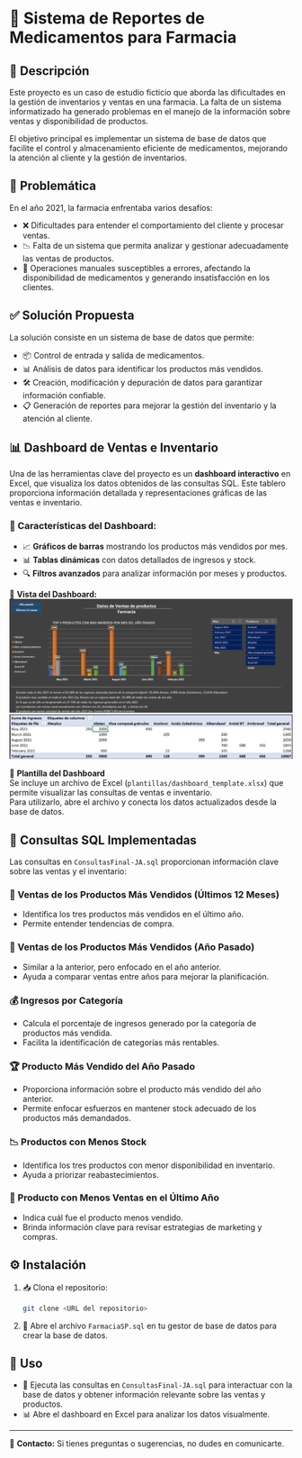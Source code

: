# 🏥 Sistema de Reportes de Medicamentos para Farmacia

## 📖 Descripción
Este proyecto es un caso de estudio ficticio que aborda las dificultades en la gestión de inventarios y ventas en una farmacia. La falta de un sistema informatizado ha generado problemas en el manejo de la información sobre ventas y disponibilidad de productos.

El objetivo principal es implementar un sistema de base de datos que facilite el control y almacenamiento eficiente de medicamentos, mejorando la atención al cliente y la gestión de inventarios.

## 🚨 Problemática
En el año 2021, la farmacia enfrentaba varios desafíos:
- ❌ Dificultades para entender el comportamiento del cliente y procesar ventas.
- 📉 Falta de un sistema que permita analizar y gestionar adecuadamente las ventas de productos.
- 📝 Operaciones manuales susceptibles a errores, afectando la disponibilidad de medicamentos y generando insatisfacción en los clientes.

## ✅ Solución Propuesta
La solución consiste en un sistema de base de datos que permite:
- 📦 Control de entrada y salida de medicamentos.
- 📊 Análisis de datos para identificar los productos más vendidos.
- 🛠 Creación, modificación y depuración de datos para garantizar información confiable.
- 📋 Generación de reportes para mejorar la gestión del inventario y la atención al cliente.

## 📊 Dashboard de Ventas e Inventario
Una de las herramientas clave del proyecto es un **dashboard interactivo** en Excel, que visualiza los datos obtenidos de las consultas SQL. Este tablero proporciona información detallada y representaciones gráficas de las ventas e inventario.

### 🌟 Características del Dashboard:
- 📈 **Gráficos de barras** mostrando los productos más vendidos por mes.
- 📊 **Tablas dinámicas** con datos detallados de ingresos y stock.
- 🔍 **Filtros avanzados** para analizar información por meses y productos.

📸 **Vista del Dashboard:**
![Dashboard de Ventas](image.png)
![Tablas Dinámicas](image-1.png)

📂 **Plantilla del Dashboard**  
Se incluye un archivo de Excel (`plantillas/dashboard_template.xlsx`) que permite visualizar las consultas de ventas e inventario.  
Para utilizarlo, abre el archivo y conecta los datos actualizados desde la base de datos.

## 📌 Consultas SQL Implementadas
Las consultas en `ConsultasFinal-JA.sql` proporcionan información clave sobre las ventas y el inventario:

### 🥇 Ventas de los Productos Más Vendidos (Últimos 12 Meses)
- Identifica los tres productos más vendidos en el último año.
- Permite entender tendencias de compra.

### 📆 Ventas de los Productos Más Vendidos (Año Pasado)
- Similar a la anterior, pero enfocado en el año anterior.
- Ayuda a comparar ventas entre años para mejorar la planificación.

### 💰 Ingresos por Categoría
- Calcula el porcentaje de ingresos generado por la categoría de productos más vendida.
- Facilita la identificación de categorías más rentables.

### 🏆 Producto Más Vendido del Año Pasado
- Proporciona información sobre el producto más vendido del año anterior.
- Permite enfocar esfuerzos en mantener stock adecuado de los productos más demandados.

### 📉 Productos con Menos Stock
- Identifica los tres productos con menor disponibilidad en inventario.
- Ayuda a priorizar reabastecimientos.

### 🚨 Producto con Menos Ventas en el Último Año
- Indica cuál fue el producto menos vendido.
- Brinda información clave para revisar estrategias de marketing y compras.

## ⚙️ Instalación
1. 📥 Clona el repositorio:
   ```bash
   git clone <URL del repositorio>
   ```
2. 📂 Abre el archivo `FarmaciaSP.sql` en tu gestor de base de datos para crear la base de datos.

## 🚀 Uso
- 📌 Ejecuta las consultas en `ConsultasFinal-JA.sql` para interactuar con la base de datos y obtener información relevante sobre las ventas y productos.
- 📊 Abre el dashboard en Excel para analizar los datos visualmente.

---
📧 **Contacto:** Si tienes preguntas o sugerencias, no dudes en comunicarte.

